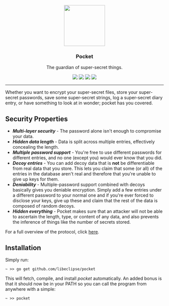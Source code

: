 <p align="center">
  <img src="https://cdn.rawgit.com/libeclipse/pocket/documentation/prettify-readme/images/pocket.svg" height="130" />
  <h3 align="center">Pocket</h3>
  <p align="center">The guardian of super-secret things.</p>
  <p align="center">
    <a href="https://travis-ci.org/libeclipse/pocket"><img src="https://travis-ci.org/libeclipse/pocket.svg?branch=master"></a>
    <a href="https://ci.appveyor.com/project/libeclipse/pocket/branch/master"><img src="https://ci.appveyor.com/api/projects/status/s2enb60sa9asjg87/branch/master?svg=true"></a>
    <a href="https://dependencyci.com/github/libeclipse/pocket"><img src="https://dependencyci.com/github/libeclipse/pocket/badge"></a>
    <a href="https://goreportcard.com/report/github.com/libeclipse/pocket"><img src="https://goreportcard.com/badge/github.com/libeclipse/pocket"></a>
  </p>
</p>

---

Whether you want to encrypt your super-secret files, store your super-secret passwords, save some super-secret strings, log a super-secret diary entry, or have something to look at in wonder; pocket has you covered.

## Security Properties

* ***Multi-layer security*** - The password alone isn't enough to compromise your data.
* ***Hidden data length*** - Data is split across multiple entries, effectively concealing the length.
* ***Multiple password support*** - You're free to use different passwords for different entries, and no one (except you) would ever know that you did.
* ***Decoy entries*** - You can add decoy data that is **not** be differentiable from real data that you store. This lets you claim that some (or all) of the entries in the database aren't real and therefore that you're unable to give up keys for them.
* ***Deniability*** - Multiple-password support combined with decoys basically gives you deniable encryption. Simply add a few entries under a different password to your normal one and if you're ever forced to disclose your keys, give up these and claim that the rest of the data is composed of random decoys.
* ***Hidden everything*** - Pocket makes sure that an attacker will not be able to ascertain the length, type, or content of any data, and also prevents the inference of things like the number of secrets stored.

For a full overview of the protocol, click [here](/PROTOCOL.md).

## Installation

Simply run:

`~ >> go get github.com/libeclipse/pocket`

This will fetch, compile, and install *pocket* automatically. An added bonus is that it should now be in your PATH so you can call the program from anywhere with a simple:

`~ >> pocket`
